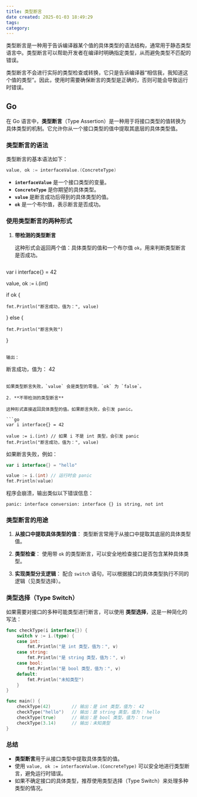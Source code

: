 ```yaml
---
title: 类型断言
date created: 2025-01-03 18:49:29
tags:
category:
---
```


类型断言是一种用于告诉编译器某个值的具体类型的语法结构，通常用于静态类型语言中。类型断言可以帮助开发者在编译时明确指定类型，从而避免类型不匹配的错误。

类型断言不会进行实际的类型检查或转换，它只是告诉编译器“相信我，我知道这个值的类型”。因此，使用时需要确保断言的类型是正确的，否则可能会导致运行时错误。

## Go

在 Go 语言中，**类型断言**（Type Assertion）是一种用于将接口类型的值转换为具体类型的机制。它允许你从一个接口类型的值中提取其底层的具体类型值。

### 类型断言的语法

类型断言的基本语法如下：

```go
value, ok := interfaceValue.(ConcreteType)
```

- **`interfaceValue`** 是一个接口类型的变量。
- **`ConcreteType`** 是你期望的具体类型。
- **`value`** 是断言成功后得到的具体类型的值。
- **`ok`** 是一个布尔值，表示断言是否成功。

### 使用类型断言的两种形式

1. **带检测的类型断言**

   这种形式会返回两个值：具体类型的值和一个布尔值 `ok`，用来判断类型断言是否成功。

   ```go

var i interface{} = 42

value, ok := i.(int)

if ok {

    fmt.Println("断言成功，值为：", value)

} else {

    fmt.Println("断言失败")

}

   ```

   输出：

   ```

   断言成功，值为： 42

   ```

   如果类型断言失败，`value` 会是类型的零值，`ok` 为 `false`。

2. **不带检测的类型断言**

   这种形式直接返回具体类型的值。如果断言失败，会引发 panic。

   ```go
var i interface{} = 42

value := i.(int) // 如果 i 不是 int 类型，会引发 panic
fmt.Println("断言成功，值为：", value)
   ```

   如果断言失败，例如：

   ```go
   var i interface{} = "hello"

   value := i.(int) // 运行时会 panic
   fmt.Println(value)
   ```

   程序会崩溃，输出类似以下错误信息：

   ```
   panic: interface conversion: interface {} is string, not int
   ```

### 类型断言的用途

1. **从接口中提取具体类型的值**：
   类型断言常用于从接口中提取其底层的具体类型值。

2. **类型检查**：
   使用带 `ok` 的类型断言，可以安全地检查接口是否包含某种具体类型。

3. **实现类型分支逻辑**：
   配合 `switch` 语句，可以根据接口的具体类型执行不同的逻辑（见类型选择）。

### 类型选择（Type Switch）

如果需要对接口的多种可能类型进行断言，可以使用 **类型选择**，这是一种简化的写法：

```go
func checkType(i interface{}) {
    switch v := i.(type) {
    case int:
        fmt.Println("是 int 类型，值为：", v)
    case string:
        fmt.Println("是 string 类型，值为：", v)
    case bool:
        fmt.Println("是 bool 类型，值为：", v)
    default:
        fmt.Println("未知类型")
    }
}

func main() {
    checkType(42)        // 输出：是 int 类型，值为： 42
    checkType("hello")   // 输出：是 string 类型，值为： hello
    checkType(true)      // 输出：是 bool 类型，值为： true
    checkType(3.14)      // 输出：未知类型
}
```

### 总结

- **类型断言**用于从接口类型中提取具体类型的值。
- 使用 `value, ok := interfaceValue.(ConcreteType)` 可以安全地进行类型断言，避免运行时错误。
- 如果不确定接口的具体类型，推荐使用类型选择（Type Switch）来处理多种类型的情况。
